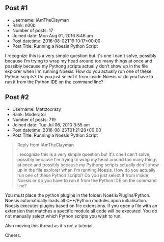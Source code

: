 ## Post #1
- Username: IAmTheClayman
- Rank: n00b
- Number of posts: 17
- Joined date: Mon Aug 01, 2016 8:46 am
- Post datetime: 2016-08-02T19:10:17+00:00
- Post Title: Running a Noesis Python Script

I recognize this is a very simple question but it's one I can't solve, possibly because I'm trying to wrap my head around too many things at once and possibly because my Pythong scripts actually don't show up in the file explorer when I'm running Noesis. How do you actually run one of these Python scripts?  Do you just select it from inside Noesis or do you have to run it from the Python IDE on the command line?
## Post #2
- Username: Mattzocrazy
- Rank: Moderator
- Number of posts: 719
- Joined date: Tue Jul 06, 2010 3:55 am
- Post datetime: 2016-08-23T01:21:20+00:00
- Post Title: Running a Noesis Python Script

> Reply from IAmTheClayman
>
> I recognize this is a very simple question but it's one I can't solve, possibly because I'm trying to wrap my head around too many things at once and possibly because my Pythong scripts actually don't show up in the file explorer when I'm running Noesis. How do you actually run one of these Python scripts?  Do you just select it from inside Noesis or do you have to run it from the Python IDE on the command line?

You must place the python plugins in the folder: Noesis/Plugins/Python. Noesis automatically loads all C++/Python modules upon initialisation. Noesis executes plugins based on file extensions. If you open a file with an extension that matches a specific module all code will be executed. You do not manually select which Python scripts you wish to run.

Also moving this thread as it's not a tutorial.

Cheers.
